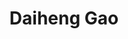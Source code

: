 ---
title: "Daiheng Gao"
collection: authors
permalink: /authors/Daiheng-Gao
author_profile: false
---